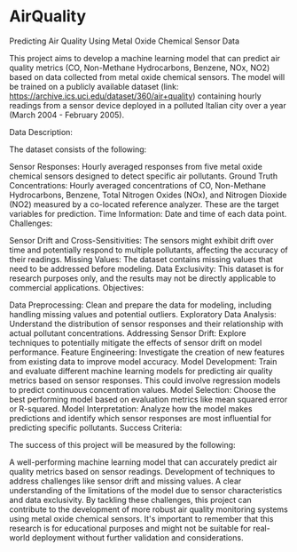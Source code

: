 # AirQuality
Predicting Air Quality Using Metal Oxide Chemical Sensor Data

This project aims to develop a machine learning model that can predict air quality metrics (CO, Non-Methane Hydrocarbons, Benzene, NOx, NO2) based on data collected from metal oxide chemical sensors. The model will be trained on a publicly available dataset (link: https://archive.ics.uci.edu/dataset/360/air+quality) containing hourly readings from a sensor device deployed in a polluted Italian city over a year (March 2004 - February 2005).

Data Description:

The dataset consists of the following:

Sensor Responses: Hourly averaged responses from five metal oxide chemical sensors designed to detect specific air pollutants.
Ground Truth Concentrations: Hourly averaged concentrations of CO, Non-Methane Hydrocarbons, Benzene, Total Nitrogen Oxides (NOx), and Nitrogen Dioxide (NO2) measured by a co-located reference analyzer. These are the target variables for prediction.
Time Information: Date and time of each data point.
Challenges:

Sensor Drift and Cross-Sensitivities: The sensors might exhibit drift over time and potentially respond to multiple pollutants, affecting the accuracy of their readings.
Missing Values: The dataset contains missing values that need to be addressed before modeling.
Data Exclusivity: This dataset is for research purposes only, and the results may not be directly applicable to commercial applications.
Objectives:

Data Preprocessing: Clean and prepare the data for modeling, including handling missing values and potential outliers.
Exploratory Data Analysis: Understand the distribution of sensor responses and their relationship with actual pollutant concentrations.
Addressing Sensor Drift: Explore techniques to potentially mitigate the effects of sensor drift on model performance.
Feature Engineering: Investigate the creation of new features from existing data to improve model accuracy.
Model Development: Train and evaluate different machine learning models for predicting air quality metrics based on sensor responses. This could involve regression models to predict continuous concentration values.
Model Selection: Choose the best performing model based on evaluation metrics like mean squared error or R-squared.
Model Interpretation: Analyze how the model makes predictions and identify which sensor responses are most influential for predicting specific pollutants.
Success Criteria:

The success of this project will be measured by the following:

A well-performing machine learning model that can accurately predict air quality metrics based on sensor readings.
Development of techniques to address challenges like sensor drift and missing values.
A clear understanding of the limitations of the model due to sensor characteristics and data exclusivity.
By tackling these challenges, this project can contribute to the development of more robust air quality monitoring systems using metal oxide chemical sensors. It's important to remember that this research is for educational purposes and might not be suitable for real-world deployment without further validation and considerations.
